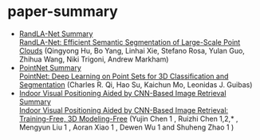 # paper-summary


* [RandLA-Net Summary](https://github.com/yongjun823/paper-summary/tree/master/RandLA-Net)  
[RandLA-Net: Efficient Semantic Segmentation of Large-Scale Point Clouds](https://arxiv.org/abs/1911.11236) (Qingyong Hu, Bo Yang, Linhai Xie, Stefano Rosa, Yulan Guo, Zhihua Wang, Niki Trigoni, Andrew Markham)
* [PointNet Summary](https://github.com/yongjun823/paper-summary/tree/master/PointNet)  
[PointNet: Deep Learning on Point Sets for 3D Classification and Segmentation](https://arxiv.org/abs/1612.00593) (Charles R. Qi, Hao Su, Kaichun Mo, Leonidas J. Guibas)
* [Indoor Visual Positioning Aided by CNN-Based Image Retrieval Summary](https://github.com/yongjun823/paper-summary/tree/master/IndoorVisualPositioningAidedbyCNN)  
[Indoor Visual Positioning Aided by CNN-Based Image Retrieval: Training-Free, 3D Modeling-Free](https://www.researchgate.net/publication/327060416_Indoor_Visual_Positioning_Aided_by_CNN-Based_Image_Retrieval_Training-Free_3D_Modeling-Free) (Yujin Chen 1  , Ruizhi Chen 1,2,* , Mengyun Liu 1 , Aoran Xiao 1 , Dewen Wu 1 and Shuheng Zhao 1 )